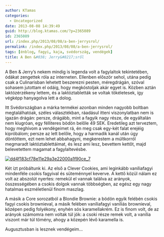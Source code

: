 ```yaml
---
author: KTamas
categories:
  - Uncategorized
date: 2013-08-08 14:39:49
guid: http://blog.ktamas.com/?p=2365089
id: 2365089
url: /index.php/2013/08/08/a-ben-jerrysrol/
permalink: /index.php/2013/08/08/a-ben-jerrysrol/
tags: [énblog, fagyi, kaja, svédország, vendégek]
title: A Ben &#038; Jerry&#8217;sről
---
```


A Ben & Jerry&#8217;s nekem mindig is legenda volt a fagylaltok tekintetében, ódákat zengettek róla az interneten. Ellenben először sehol, utána pedig csak a Culinarisban lehetett beszerezni pesten, méregdrágán, szóval sohasem jutottam el odáig, hogy megkóstoljak akár egyet is. Közben aztán laktózérzékeny lettem, és a laktóztabletták se voltak tökéletesek, így végképp hanyagolva lett a dolog.

Itt Svédországban a márka termékei azonban minden nagyobb boltban megtalálhatóak, széles választékban, ráadásul itteni viszonylatban nem is igazán drágán: persze, drágább, mint a fagyik nagy része, de egyáltalán nem kiugróan, egy félliteres bödön belőle 49 SEK. Eredetileg azt terveztem, hogy meghívom a vendégeimet rá, én meg csak egy-két falat erejéig kipróbálom; persze az lett belőle, hogy a harmadik kanál után úgy döntöttem, ezt nem lehet abbahagyni, megkerestem a múltkorról megmaradt laktóztablettáimat, és lesz ami lesz, bevettem kettőt, majd belevetettem magamat a fagylaltevésbe.

[<img src="/wp-content/uploads/2013/08/dd4f183cf78e11e29a3e22000a1f90ce_7.jpg" alt="dd4f183cf78e11e29a3e22000a1f90ce_7" width="612" height="612" class="aligncenter size-full wp-image-2365090" srcset="/wp-content/uploads/2013/08/dd4f183cf78e11e29a3e22000a1f90ce_7.jpg 612w, /wp-content/uploads/2013/08/dd4f183cf78e11e29a3e22000a1f90ce_7-150x150.jpg 150w, /wp-content/uploads/2013/08/dd4f183cf78e11e29a3e22000a1f90ce_7-300x300.jpg 300w" sizes="(max-width: 612px) 100vw, 612px" />](/wp-content/uploads/2013/08/dd4f183cf78e11e29a3e22000a1f90ce_7.jpg)

Két ízt próbáltunk ki. Az első a Clever Cookies, ami leginkább vaníliafagyi mindenféle csokis fagyival és süteménnyel keverve. A kettő közül nálam ez volt az abszolút nyertes: remekül el vannak találva az arányok, összességében a csokis dolgok vannak többségben, az egész egy nagy hatalmas eszméletlenül finom maszlag. 

A másik a Core sorozatból a Blondie Brownie: a bödön egyik felébén csokis fagyi csokis brownieval, a másik felében vaníliafagyi vaníliás brownieval, középen pedig folyékony, enyhén sós karamellakrém. Ez is finom volt, de az arányok számomra nem voltak túl jók: a csoki része remek volt, a vanília viszont már túl tömény, ahogy a közepén lévő karamella is.

Augusztusban is lesznek vendégeim&#8230;

